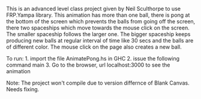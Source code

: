 This is an advanced level class project given by Neil Sculthorpe to use FRP.Yampa library. This animation has more than one ball, there is pong at the bottom of the screen which prevents the balls from going off the screen, there two spaceships which move towards the mouse click on the screen. The smaller spaceship follows the larger one. The bigger spaceship keeps producing new balls at regular interval of time like 30 secs and the balls are of different color. The mouse click on the page also creates a new ball.

To run:
	1. import the file AnimatePong.hs in GHC
	2. issue the following command
		main
	3. Go to the browser, url localhost:3000 to see the animation
		
Note: The project won't compile due to version differnce of Blank Canvas. Needs fixing.

